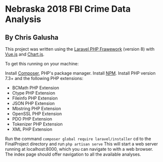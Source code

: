 # Nebraska 2018 FBI Crime Data Analysis
## By Chris Galusha

This project was written using the [Laravel PHP Frawework](https://laravel.com/docs) (version 8) with [Vue.js](https://vuejs.org/) and [Chart.js](https://www.chartjs.org/).

To get this running on your machine:

Install [Composer](https://getcomposer.org/), PHP's package manager.
Install [NPM](https://www.npmjs.com/).
Install PHP version 7.3+ and the following PHP extensions:

- BCMath PHP Extension
- Ctype PHP Extension
- Fileinfo PHP Extension
- JSON PHP Extension
- Mbstring PHP Extension
- OpenSSL PHP Extension
- PDO PHP Extension
- Tokenizer PHP Extension
- XML PHP Extension

Run the command `composer global require laravel/installer`
cd to the FinalProject directory and run `php artisan serve`
This will start a web server running at localhost:8000, which you can navigate to with a web browser.
The index page should offer navigation to all the available analyses.
